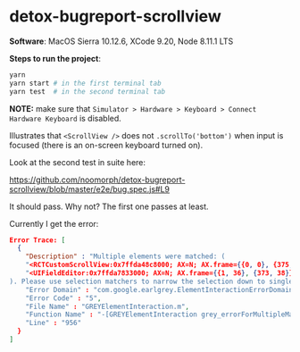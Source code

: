 # detox-bugreport-scrollview

**Software**: MacOS Sierra 10.12.6, XCode 9.20, Node 8.11.1 LTS

**Steps to run the project**:

```bash
yarn
yarn start # in the first terminal tab
yarn test  # in the second terminal tab
```

**NOTE:** make sure that `Simulator > Hardware > Keyboard > Connect Hardware Keyboard` is disabled.

Illustrates that `<ScrollView />` does not `.scrollTo('bottom')` when input is focused (there is an on-screen keyboard turned on).

Look at the second test in suite here:

https://github.com/noomorph/detox-bugreport-scrollview/blob/master/e2e/bug.spec.js#L9

It should pass. Why not? The first one passes at least.

Currently I get the error:

```json
Error Trace: [
  {
    "Description" : "Multiple elements were matched: (
    "<RCTCustomScrollView:0x7ffda48c8000; AX=N; AX.frame={{0, 0}, {375, 667}}; AX.activationPoint={187.5, 333.5}; AX.traits='UIAccessibilityTraitNone'; AX.focused='N'; frame={{0, 0}, {375, 667}}; opaque; alpha=1>",
    "<UIFieldEditor:0x7ffda7833000; AX=N; AX.frame={{1, 36}, {373, 38}}; AX.activationPoint={187.5, 55}; AX.traits='UIAccessibilityTraitNone'; AX.focused='N'; frame={{0, 0}, {373, 38}}; alpha=1; text=''>"
). Please use selection matchers to narrow the selection down to single element.",
    "Error Domain" : "com.google.earlgrey.ElementInteractionErrorDomain",
    "Error Code" : "5",
    "File Name" : "GREYElementInteraction.m",
    "Function Name" : "-[GREYElementInteraction grey_errorForMultipleMatchingElements:withMatchedElementsIndexOutOfBounds:]",
    "Line" : "956"
  }
]
```

